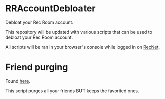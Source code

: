 # RRAccountDebloater
Debloat your Rec Room account.

This repository will be updated with various scripts that can be used to debloat your Rec Room account.

All scripts will be ran in your browser's console while logged in on [RecNet](https://rec.net).

# Friend purging
Found [here](https://github.com/Jegarde/RRAccountDebloater/blob/main/friend_purge.js).

This script purges all your friends BUT keeps the favorited ones.
